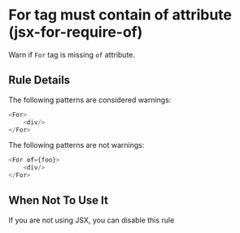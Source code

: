 # For tag must contain of attribute (jsx-for-require-of)

Warn if `For` tag is missing `of` attribute.


## Rule Details

The following patterns are considered warnings:

```js
<For>
    <div/>
</For>
```

The following patterns are not warnings:

```js
<For of={foo}>
    <div/>
</For>
```

## When Not To Use It

If you are not using JSX, you can disable this rule
